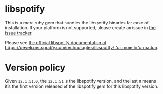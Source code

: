 # libspotify

This is a mere ruby gem that bundles the libspotify binaries for ease of installation. If your platform is not supported, please
create an issue in [the issue tracker](https://github.com/Burgestrand/libspotify/issues).

Please see [the official libspotify documentation at https://developer.spotify.com/technologies/libspotify/ for more information](https://developer.spotify.com/technologies/libspotify/).

# Version policy

Given `12.1.51.0`, the `12.1.51` is the libspotify version, and the last `0` means it’s the first version released
of the libspotify gem for this libspotify version.
